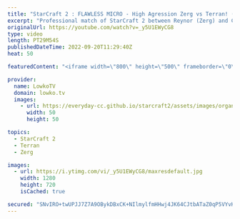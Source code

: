 ```yaml
---
title: "StarCraft 2 : FLAWLESS MICRO - High Agression Zerg vs Terran! (Reynor vs Clem)"
excerpt: "Professional match of StarCraft 2 between Reynor (Zerg) and Clem (Terran). This is a classic matchup, as these two progamers have faced off against each other many times before. One of the highest level games of StarCraft 2 I've casted recently.  Support my work on Patreon: https://www.patreon.com/lowkotv"
originalUrl: https://youtube.com/watch?v=_y5U1EWyCG8
type: video
length: PT29M54S
publishedDateTime: 2022-09-20T11:29:40Z
heat: 50

featuredContent: "<iframe width=\"800\" height=\"500\" frameborder=\"0\" src=\"https://www.youtube.com/embed/_y5U1EWyCG8\" allow=\"accelerometer; autoplay; encrypted-media; gyroscope; picture-in-picture\" allowfullscreen></iframe>"

provider:
  name: LowkoTV
  domain: lowko.tv
  images:
    - url: https://everyday-cc.github.io/starcraft2/assets/images/organizations/lowko.tv-50x50.jpg
      width: 50
      height: 50

topics:
  - StarCraft 2
  - Terran
  - Zerg

images:
  - url: https://i.ytimg.com/vi/_y5U1EWyCG8/maxresdefault.jpg
    width: 1280
    height: 720
    isCached: true

secured: "SNvIRO+twUPJJ7Z7A9OBykDBxCK+NIlmylfmHHwj4JK64CJtbATaZ0qP5VYvK280HUa6QfhNy1nmhESN2Q1JxUoVOMRYv2ovhwCFtG0WOn+HyeoB+dt/JdIj3i1YvPSxt0UMdtK2tyeywzWmmpCQw8h0fskggWBfWJcAvUNXshmw+mNSW+WERbi6I9+mLwqanpn+qZQCRfpIpUROcEewE/ike7uUNzf8HFRDza40uTD4nIfo+cBHvVzofks4wJNAWshl4NyCGof3kwGH+Ocpsa53OjELNHhm3u2QJpprJ45aB/GejxT7qxafe5U47MPUP/s22f3LM/Y+1+MWn49Aw3EJqAOIpMo81l/vfqHCRndeLFtwDMf9DQn5egJp6cnbFw7rMmotIUFHb+r23lp4T2SXfBK04Fl0zT9Fd5pIJoA=;k4GlYcClXn222TbPs8WIrg=="
---
```


